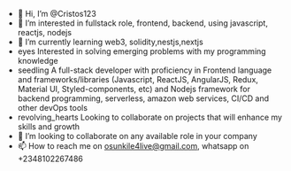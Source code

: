 - 👋 Hi, I’m @Cristos123
- 👀 I’m interested in fullstack role, frontend, backend, using javascript, reactjs, nodejs
- 🌱 I’m currently learning web3, solidity,nestjs,nextjs
- eyes Interested in solving emerging problems with my programming knowledge
- seedling A full-stack developer with proficiency in Frontend language and frameworks/libraries (Javascript, ReactJS, AngularJS, Redux, Material UI, Styled-components, etc) and Nodejs framework for backend programming, serverless, amazon web services, CI/CD and other devOps tools
- revolving_hearts Looking to collaborate on projects that will enhance my skills and growth
- 💞️ I’m looking to collaborate on any available role in your company
- 📫 How to reach me on osunkile4live@gmail.com, whatsapp on +2348102267486
  

<!---
Cristos123/Cristos123 is a ✨ special ✨ repository because its `README.md` (this file) appears on your GitHub profile.
You can click the Preview link to take a look at your changes.
--->
